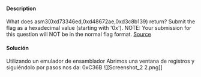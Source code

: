 #### Description

What does asm3(0xd73346ed,0xd48672ae,0xd3c8b139) return? Submit the flag as a hexadecimal value (starting with '0x'). NOTE: Your submission for this question will NOT be in the normal flag format. [Source](https://jupiter.challenges.picoctf.org/static/17c5620fcffa388fe518d31cb4dd99a0/test.S)

#### Solución
Utilizando un emulador de ensamblador
Abrimos una ventana de registros y siguiéndolo por pasos nos da:
0xC36B
![[Screenshot_2 2.png]]